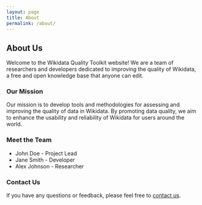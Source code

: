 ```yaml
---
layout: page
title: About
permalink: /about/
---
```


## About Us

Welcome to the Wikidata Quality Toolkit website! We are a team of researchers and developers dedicated to improving the quality of Wikidata, a free and open knowledge base that anyone can edit.

### Our Mission

Our mission is to develop tools and methodologies for assessing and improving the quality of data in Wikidata. By promoting data quality, we aim to enhance the usability and reliability of Wikidata for users around the world.

### Meet the Team

- John Doe - Project Lead
- Jane Smith - Developer
- Alex Johnson - Researcher

### Contact Us

If you have any questions or feedback, please feel free to [contact us](/contact/).
